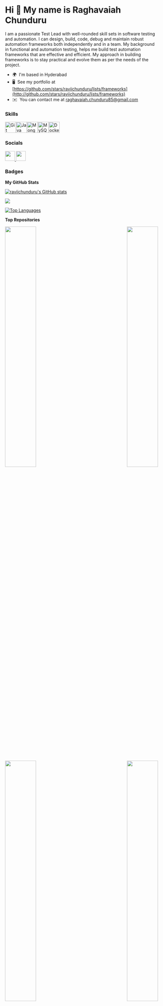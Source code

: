 Hi 👋 My name is Raghavaiah Chunduru
====================================

I am a passionate Test Lead with well-rounded skill sets in software testing and automation. I can design, build, code, debug and maintain robust automation frameworks both independently and in a team. My background in functional and automation testing, helps me build test automation frameworks that are effective and efficient. My approach in building frameworks is to stay practical and evolve them as per the needs of the project.

* 🌍  I'm based in Hyderabad
* 🖥️  See my portfolio at [https://github.com/stars/raviichunduru/lists/frameworks](http://github.com/stars/raviichunduru/lists/frameworks)
* ✉️  You can contact me at [raghavaiah.chunduru85@gmail.com](mailto:raghavaiah.chunduru85@gmail.com)

### Skills


<p align="left">
<a href="https://git-scm.com/" target="_blank" rel="noreferrer"><img src="https://raw.githubusercontent.com/danielcranney/readme-generator/main/public/icons/skills/git-colored.svg" width="36" height="36" alt="Git" /></a><a href="https://www.oracle.com/java/" target="_blank" rel="noreferrer"><img src="https://raw.githubusercontent.com/danielcranney/readme-generator/main/public/icons/skills/java-colored.svg" width="36" height="36" alt="Java" /></a><a href="https://www.mongodb.com/" target="_blank" rel="noreferrer"><img src="https://raw.githubusercontent.com/danielcranney/readme-generator/main/public/icons/skills/mongodb-colored.svg" width="36" height="36" alt="MongoDB" /></a><a href="https://www.mysql.com/" target="_blank" rel="noreferrer"><img src="https://raw.githubusercontent.com/danielcranney/readme-generator/main/public/icons/skills/mysql-colored.svg" width="36" height="36" alt="MySQL" /></a><a href="https://www.docker.com/" target="_blank" rel="noreferrer"><img src="https://raw.githubusercontent.com/danielcranney/readme-generator/main/public/icons/skills/docker-colored.svg" width="36" height="36" alt="Docker" /></a>
</p>


### Socials

<p align="left"> <a href="https://www.github.com/raviichunduru" target="_blank" rel="noreferrer"> <picture> <source media="(prefers-color-scheme: dark)" srcset="https://raw.githubusercontent.com/danielcranney/readme-generator/main/public/icons/socials/github-dark.svg" /> <source media="(prefers-color-scheme: light)" srcset="https://raw.githubusercontent.com/danielcranney/readme-generator/main/public/icons/socials/github.svg" /> <img src="https://raw.githubusercontent.com/danielcranney/readme-generator/main/public/icons/socials/github.svg" width="32" height="32" /> </picture> </a> <a href="https://www.linkedin.com/in/raghavaiah-chunduru" target="_blank" rel="noreferrer"> <picture> <source media="(prefers-color-scheme: dark)" srcset="https://raw.githubusercontent.com/danielcranney/readme-generator/main/public/icons/socials/linkedin-dark.svg" /> <source media="(prefers-color-scheme: light)" srcset="https://raw.githubusercontent.com/danielcranney/readme-generator/main/public/icons/socials/linkedin.svg" /> <img src="https://raw.githubusercontent.com/danielcranney/readme-generator/main/public/icons/socials/linkedin.svg" width="32" height="32" /> </picture> </a></p>

### Badges

<b>My GitHub Stats</b>

<a href="http://www.github.com/raviichunduru"><img src="https://github-readme-stats.vercel.app/api?username=raviichunduru&show_icons=true&hide=&count_private=true&title_color=0891b2&text_color=ffffff&icon_color=0891b2&bg_color=1c1917&hide_border=true&show_icons=true" alt="raviichunduru's GitHub stats" /></a>

<a href="http://www.github.com/raviichunduru"><img src="https://github-readme-streak-stats.herokuapp.com/?user=raviichunduru&stroke=ffffff&background=1c1917&ring=0891b2&fire=0891b2&currStreakNum=ffffff&currStreakLabel=0891b2&sideNums=ffffff&sideLabels=ffffff&dates=ffffff&hide_border=true" /></a>

<a href="https://github.com/raviichunduru" align="left"><img src="https://github-readme-stats.vercel.app/api/top-langs/?username=raviichunduru&langs_count=10&title_color=0891b2&text_color=ffffff&icon_color=0891b2&bg_color=1c1917&hide_border=true&locale=en&custom_title=Top%20%Languages" alt="Top Languages" /></a>

<b>Top Repositories</b>

<div width="100%" align="center"><a href="https://github.com/raviichunduru/Master-Framework" align="left"><img align="left" width="45%" src="https://github-readme-stats.vercel.app/api/pin/?username=raviichunduru&repo=Master-Framework&title_color=0891b2&text_color=ffffff&icon_color=0891b2&bg_color=1c1917&hide_border=true&locale=en" /></a><a href="https://github.com/raviichunduru/Selenium-Framework-with-Dockerized-Tests" align="right"><img align="right" width="45%" src="https://github-readme-stats.vercel.app/api/pin/?username=raviichunduru&repo=Selenium-Framework-with-Dockerized-Tests&title_color=0891b2&text_color=ffffff&icon_color=0891b2&bg_color=1c1917&hide_border=true&locale=en" /></a></div><br /><br /><br /><br /><br /><br /><br />

<br /><br /><br /><br /><br />

<div width="100%" align="center"><a href="https://github.com/raviichunduru/RestAssured-API-Testing-Framework" align="left"><img align="left" width="45%" src="https://github-readme-stats.vercel.app/api/pin/?username=raviichunduru&repo=RestAssured-API-Testing-Framework&title_color=0891b2&text_color=ffffff&icon_color=0891b2&bg_color=1c1917&hide_border=true&locale=en" /></a><a href="https://github.com/raviichunduru/Selenide_Appium" align="right"><img align="right" width="45%" src="https://github-readme-stats.vercel.app/api/pin/?username=raviichunduru&repo=Selenide_Appium&title_color=0891b2&text_color=ffffff&icon_color=0891b2&bg_color=1c1917&hide_border=true&locale=en" /></a></div>
